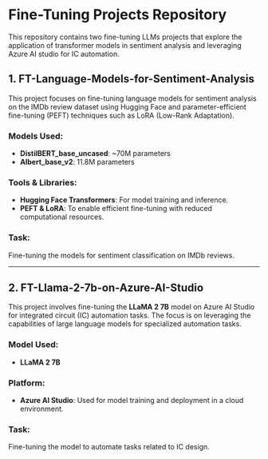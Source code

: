 # Fine-Tuning Projects Repository

This repository contains two fine-tuning LLMs projects that explore the application of transformer models in sentiment analysis and leveraging Azure AI studio for IC automation. 

## 1. **FT-Language-Models-for-Sentiment-Analysis**

This project focuses on fine-tuning language models for sentiment analysis on the IMDb review dataset using Hugging Face and parameter-efficient fine-tuning (PEFT) techniques such as LoRA (Low-Rank Adaptation).

### Models Used:
- **DistilBERT_base_uncased**: ~70M parameters
- **Albert_base_v2**: 11.8M parameters

### Tools & Libraries:
- **Hugging Face Transformers**: For model training and inference.
- **PEFT & LoRA**: To enable efficient fine-tuning with reduced computational resources.

### Task:
Fine-tuning the models for sentiment classification on IMDb reviews.

---

## 2. **FT-Llama-2-7b-on-Azure-AI-Studio**

This project involves fine-tuning the **LLaMA 2 7B** model on Azure AI Studio for integrated circuit (IC) automation tasks. The focus is on leveraging the capabilities of large language models for specialized automation tasks.

### Model Used:
- **LLaMA 2 7B**

### Platform:
- **Azure AI Studio**: Used for model training and deployment in a cloud environment.

### Task:
Fine-tuning the model to automate tasks related to IC design.


   
